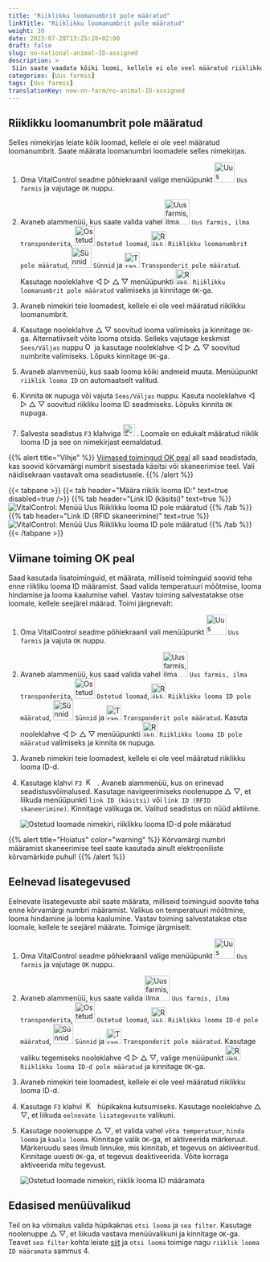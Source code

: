 ```yaml
---
title: "Riiklikku loomanumbrit pole määratud"
linkTitle: "Riiklikku loomanumbrit pole määratud"
weight: 30
date: 2023-07-28T13:25:28+02:00
draft: false
slug: no-national-animal-ID-assigned
description: >
 Siin saate vaadata kõiki loomi, kellele ei ole veel määratud riiklikku loomanumbrit, ja määrata riikliku loomanumbri.
categories: [Uus farmis]
tags: [Uus farmis]
translationKey: new-on-farm/no-animal-ID-assigned
---
```

## Riiklikku loomanumbrit pole määratud

Selles nimekirjas leiate kõik loomad, kellele ei ole veel määratud loomanumbrit. Saate määrata loomanumbri loomadele selles nimekirjas.

1. Oma VitalControl seadme põhiekraanil valige menüüpunkt <img src="/icons/main/new-on-farm.svg" width="40" align="bottom" alt="Uus farmis" /> `Uus farmis` ja vajutage `OK` nuppu.

2. Avaneb alammenüü, kus saate valida vahel <img src="/icons/registration/new-on-farm-no-transponder.svg" width="50" align="bottom" alt="Uus farmis, ilma transponderita" /> `Uus farmis, ilma transponderita`, <img src="/icons/main/new-on-farm.svg" width="40" align="bottom" alt="Ostetud loomad" /> `Ostetud loomad`, <img src="/icons/registration/no-eartag-number.svg" width="30" align="bottom" alt="Riiklikku loomanumbrit pole määratud" /> `Riiklikku loomanumbrit pole määratud`, <img src="/icons/main/births.svg" width="40" align="bottom" alt="Sünnid" /> `Sünnid` ja <img src="/icons/registration/no-transponder.svg" width="30" align="bottom" alt="Transponderit pole määratud" /> `Transponderit pole määratud`. Kasutage nooleklahve ◁ ▷ △ ▽ menüüpunkti <img src="/icons/registration/no-eartag-number.svg" width="30" align="bottom" alt="Riiklikku loomanumbrit pole määratud" /> `Riiklikku loomanumbrit pole määratud` valimiseks ja kinnitage `OK`-ga.

3. Avaneb nimekiri teie loomadest, kellele ei ole veel määratud riiklikku loomanumbrit.

4. Kasutage nooleklahve △ ▽ soovitud looma valimiseks ja kinnitage `OK`-ga. Alternatiivselt võite looma otsida. Selleks vajutage keskmist `Sees/Väljas` nuppu <img src="/icons/footer/search.svg" width="15" align="bottom" alt="Otsing" /> ja kasutage nooleklahve ◁ ▷ △ ▽ soovitud numbrite valimiseks. Lõpuks kinnitage `OK`-ga.

5. Avaneb alammenüü, kus saab looma kõiki andmeid muuta. Menüüpunkt `riiklik looma ID` on automaatselt valitud.

6. Kinnita `OK` nupuga või vajuta `Sees/Väljas` nuppu. Kasuta nooleklahve ◁ ▷ △ ▽ soovitud riikliku looma ID seadmiseks. Lõpuks kinnita `OK` nupuga.

7. Salvesta seadistus `F3` klahviga <img src="/icons/footer/save.svg" width="24" align="bottom" alt="Salvesta" />&nbsp;. Loomale on edukalt määratud riiklik looma ID ja see on nimekirjast eemaldatud.

{{% alert title="Vihje" %}}
[Viimased toimingud OK peal](#last-action-on-ok) all saad seadistada, kas soovid kõrvamärgi numbrit sisestada käsitsi või skaneerimise teel. Vali näidisekraan vastavalt oma seadistusele.
{{% /alert %}}

{{< tabpane >}}
{{< tab header="Määra riiklik looma ID:" text=true disabled=true />}}
{{% tab header="Link ID (käsitsi)" text=true %}}
![VitalControl: Menüü Uus Riiklikku looma ID pole määratud](../images/noanimalID.png "Link ID (käsitsi)")
{{% /tab %}}
{{% tab header="Link ID (RFID skaneerimine)" text=true %}}
![VitalControl: Menüü Uus Riiklikku looma ID pole määratud](../images/noanimalID-scan.png "Link ID (RFID skaneerimine)")
{{% /tab %}}
{{< /tabpane >}}        

## Viimane toiming OK peal

Saad kasutada lisatoiminguid, et määrata, milliseid toiminguid soovid teha enne riikliku looma ID määramist. Saad valida temperatuuri mõõtmise, looma hindamise ja looma kaalumise vahel. Vastav toiming salvestatakse otse loomale, kellele seejärel määrad. Toimi järgnevalt:

1. Oma VitalControl seadme põhiekraanil vali menüüpunkt <img src="/icons/main/new-on-farm.svg" width="40" align="bottom" alt="Uus farmis" /> `Uus farmis` ja vajuta `OK` nuppu.

2. Avaneb alammenüü, kus saad valida vahel <img src="/icons/registration/new-on-farm-no-transponder.svg" width="50" align="bottom" alt="Uus farmis, ilma transponderita" /> `Uus farmis, ilma transponderita`, <img src="/icons/main/new-on-farm.svg" width="40" align="bottom" alt="Ostetud loomad" /> `Ostetud loomad`, <img src="/icons/registration/no-eartag-number.svg" width="30" align="bottom" alt="Riiklikku looma ID pole" /> `Riiklikku looma ID pole määratud`, <img src="/icons/main/births.svg" width="40" align="bottom" alt="Sünnid" /> `Sünnid` ja <img src="/icons/registration/no-transponder.svg" width="30" align="bottom" alt="Transponderit pole määratud" /> `Transponderit pole määratud`. Kasuta nooleklahve ◁ ▷ △ ▽ menüüpunkti <img src="/icons/registration/no-eartag-number.svg" width="30" align="bottom" alt="Riiklikku looma ID pole" /> `Riiklikku looma ID pole määratud` valimiseks ja kinnita `OK` nupuga.

3. Avaneb nimekiri teie loomadest, kellele ei ole veel määratud riiklikku looma ID-d.

4. Kasutage klahvi `F3` &nbsp;<img src="/icons/footer/open-popup.svg" width="15" align="bottom" alt="Kutsu hüpikaken" />&nbsp; . Avaneb alammenüü, kus on erinevad seadistusvõimalused. Kasutage navigeerimiseks noolenuppe △ ▽, et liikuda menüüpunkti `link ID (käsitsi)` või `link ID (RFID skaneerimine)`. Kinnitage valikuga `OK`. Valitud seadistus on nüüd aktiivne.

    ![Ostetud loomade nimekiri, riiklikku looma ID-d pole määratud](../images/link.png "Riiklikku looma ID-d pole määratud, Link")

{{% alert title="Hoiatus" color="warning" %}}
Kõrvamärgi numbri määramist skaneerimise teel saate kasutada ainult elektrooniliste kõrvamärkide puhul!
{{% /alert %}}

## Eelnevad lisategevused

Eelnevate lisategevuste abil saate määrata, milliseid toiminguid soovite teha enne kõrvamärgi numbri määramist. Valikus on temperatuuri mõõtmine, looma hindamine ja looma kaalumine. Vastav toiming salvestatakse otse loomale, kellele te seejärel määrate. Toimige järgmiselt:

1. Oma VitalControl seadme põhiekraanil valige menüüpunkt <img src="/icons/main/new-on-farm.svg" width="40" align="bottom" alt="Uus farmis" /> `Uus farmis` ja vajutage `OK` nuppu.

2. Avaneb alammenüü, kus saate valida <img src="/icons/registration/new-on-farm-no-transponder.svg" width="50" align="bottom" alt="Uus farmis, ilma transponderita" /> `Uus farmis, ilma transponderita`, <img src="/icons/main/new-on-farm.svg" width="40" align="bottom" alt="Ostetud loomad" /> `Ostetud loomad`, <img src="/icons/registration/no-eartag-number.svg" width="30" align="bottom" alt="Riiklikku looma ID-d pole" /> `Riiklikku looma ID-d pole määratud`, <img src="/icons/main/births.svg" width="40" align="bottom" alt="Sünnid" /> `Sünnid` ja <img src="/icons/registration/no-transponder.svg" width="30" align="bottom" alt="Transponderit pole määratud" /> `Transponderit pole määratud`. Kasutage valiku tegemiseks nooleklahve ◁ ▷ △ ▽, valige menüüpunkt <img src="/icons/registration/no-eartag-number.svg" width="30" align="bottom" alt="Riiklikku looma ID-d pole" /> `Riiklikku looma ID-d pole määratud` ja kinnitage `OK`-ga.

3. Avaneb nimekiri teie loomadest, kellele ei ole veel määratud riiklikku looma ID-d.

4. Kasutage `F3` klahvi &nbsp;<img src="/icons/footer/open-popup.svg" width="15" align="bottom" alt="Kutsu hüpikaken" />&nbsp; hüpikakna kutsumiseks. Kasutage nooleklahve △ ▽, et liikuda `eelnevate lisategevuste` valikuni.

5. Kasutage noolenuppe △ ▽, et valida vahel `võta temperatuur`, `hinda looma` ja `kaalu looma`. Kinnitage valik `OK`-ga, et aktiveerida märkeruut. Märkeruudu sees ilmub linnuke, mis kinnitab, et tegevus on aktiveeritud. Kinnitage uuesti `OK`-ga, et tegevus deaktiveerida. Võite korraga aktiveerida mitu tegevust.

    ![Ostetud loomade nimekiri, riiklik looma ID määramata](../images/aidditional-actions.png "Riiklik looma ID määramata, Link")

 ## Edasised menüüvalikud

Teil on ka võimalus valida hüpikaknas `otsi looma` ja `sea filter`. Kasutage noolenuppe △ ▽, et liikuda vastava menüüvalikuni ja kinnitage `OK`-ga. Teavet `sea filter` kohta leiate [siit](/et/docs/filter/) ja `otsi looma` toimige nagu `riiklik looma ID määramata` sammus 4.
